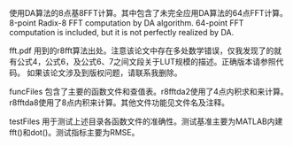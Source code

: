 使用DA算法的8点基8FFT计算。其中包含了未完全应用DA算法的64点FFT计算。
8-point Radix-8 FFT computation by DA algorithm. 64-point FFT computation is included, but it is not perfectly realized by DA.

fft.pdf 
用到的r8fft算法出处。注意该论文中存在多处数学错误，仅我发现了的就有公式4，公式6，及公式6、7之间文段关于LUT规模的描述。正确版本请参照代码。
如果该论文涉及到版权问题，请联系我删除。

funcFiles
包含了主要的函数文件和查值表。r8fftda2使用了4点内积求和来计算。r8fftda8使用了8点内积来计算。其他文件功能见文件名及注释。

testFiles
用于测试上述目录各函数文件的准确性。测试基准主要为MATLAB内建fft()和dot()。测试指标主要为RMSE。
